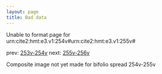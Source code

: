 ```yaml
---
layout: page
title: Bad data
---
```


Unable to format page for urn:cite2:hmt:e3.v1:254v#urn:cite2:hmt:e3.v1:255v#

prev: [253v-254v](../253v-254v/) next: [255v-256v](../255v-256v/)

Composite image not yet made for bifolio spread 254v-255v

